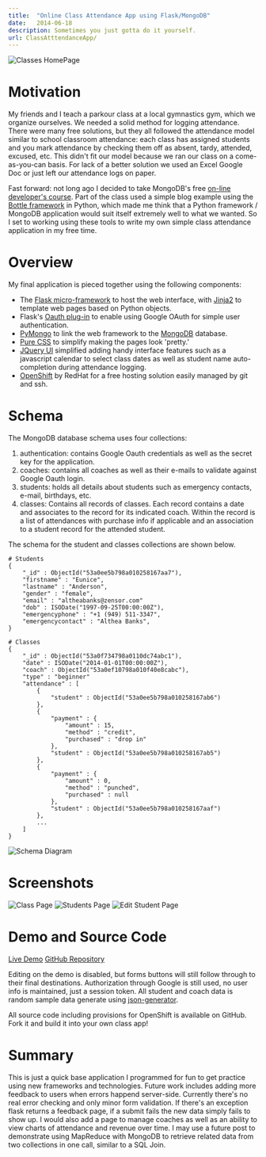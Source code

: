 ```yaml
---
title:  "Online Class Attendance App using Flask/MongoDB"
date:   2014-06-18
description: Sometimes you just gotta do it yourself.
url: ClassAtttendanceApp/
---
```


![Classes HomePage](/images/classattendance/Classes.png)

# Motivation

My friends and I teach a parkour class at a local gymnastics gym, which we organize ourselves.  We needed a solid method for logging attendance.  There were many free solutions, but they all followed the attendance model similar to school classroom attendance: each class has assigned students and you mark attendance by checking them off as absent, tardy, attended, excused, etc.  This didn't fit our model because we ran our class on a come-as-you-can basis.  For lack of a better solution we used an Excel Google Doc or just left our attendance logs on paper.

Fast forward: not long ago I decided to take MongoDB's free [on-line developer's course](https://university.mongodb.com/).  Part of the class used a simple blog example using the [Bottle framework](http://bottlepy.org/docs/dev/index.html) in Python, which made me think that a Python framework / MongoDB application would suit itself extremely well to what we wanted.  So I set to working using these tools to write my own simple class attendance application in my free time.

# Overview

My final application is pieced together using the following components:

- The [Flask micro-framework](http://flask.pocoo.org/) to host the web interface, with [Jinja2](http://jinja.pocoo.org/docs/) to template web pages based on Python objects.
- Flask's [Oauth plug-in](https://pythonhosted.org/Flask-OAuth/) to enable using Google OAuth for simple user authentication.  
- [PyMongo](http://api.mongodb.org/python/current/) to link the web framework to the [MongoDB](http://www.mongodb.org/) database.
- [Pure CSS](http://purecss.io/) to simplify making the pages look 'pretty.'
- [JQuery UI](http://jqueryui.com/) simplified adding handy interface features such as a javascript calendar to select class dates as well as student name auto-completion during attendance logging.
- [OpenShift](http://www.openshift.com/) by RedHat for a free hosting solution easily managed by git and ssh.

# Schema

The MongoDB database schema uses four collections:

1. authentication: contains Google Oauth credentials as well as the secret key for the application.
2. coaches: contains all coaches as well as their e-mails to validate against Google Oauth login.
3. students: holds all details about students such as emergency contacts, e-mail, birthdays, etc.
4. classes: Contains all records of classes.  Each record contains a date and associates to the record for its indicated coach.  Within the record is a list of attendances with purchase info if applicable and an association to a student record for the attended student.

The schema for the student and classes collections are shown below.

<pre><code class="json"># Students
{
    "_id" : ObjectId("53a0ee5b798a010258167aa7"),
    "firstname" : "Eunice",
    "lastname" : "Anderson",
    "gender" : "female",
    "email" : "altheabanks@zensor.com"
    "dob" : ISODate("1997-09-25T00:00:00Z"),
    "emergencyphone" : "+1 (949) 511-3347",
    "emergencycontact" : "Althea Banks",
}
</code></pre>

<pre><code class="json"># Classes
{
    "_id" : ObjectId("53a0f734798a0110dc74abc1"),
    "date" : ISODate("2014-01-01T00:00:00Z"),
    "coach" : ObjectId("53a0ef10798a010f40e8cabc"),
    "type" : "beginner"
    "attendance" : [
        {
            "student" : ObjectId("53a0ee5b798a010258167ab6")
        },
        {
            "payment" : {
                "amount" : 15,
                "method" : "credit",
                "purchased" : "drop in"
            },
            "student" : ObjectId("53a0ee5b798a010258167ab5")
        },
        {
            "payment" : {
                "amount" : 0,
                "method" : "punched",
                "purchased" : null
            },
            "student" : ObjectId("53a0ee5b798a010258167aaf")
        },
        ...
    ]
}
</code></pre>

![Schema Diagram](/images/classattendance/Schema.png)

# Screenshots

![Class Page](/images/classattendance/Class.png)
![Students Page](/images/classattendance/Students.png)
![Edit Student Page](/images/classattendance/edit_student.png)

# Demo and Source Code

<a href="http://classdemo-evargreen.rhcloud.com/" class="btn btn-success">Live Demo</a>    <a href="https://github.com/serdmanczyk/parkour_class_attendance_app" class="btn btn-success">GitHub Repository</a>

Editing on the demo is disabled, but forms buttons will still follow through to their final destinations.  Authorization through Google is still used, no user info is maintained, just a session token.  All student and coach data is random sample data generate using [json-generator](http://www.json-generator.com/).

All source code including provisions for OpenShift is available on GitHub.  Fork it and build it into your own class app!

# Summary

This is just a quick base application I programmed for fun to get practice using new frameworks and technologies.  Future work includes adding more feedback to users when errors happend server-side.  Currently there's no real error checking and only minor form validation.  If there's an exception flask returns a feedback page, if a submit fails the new data simply fails to show up.  I would also add a page to manage coaches as well as an ability to view charts of attendance and revenue over time.  I may use a future post to demonstrate using MapReduce with MongoDB to retrieve related data from two collections in one call, similar to a SQL Join.
